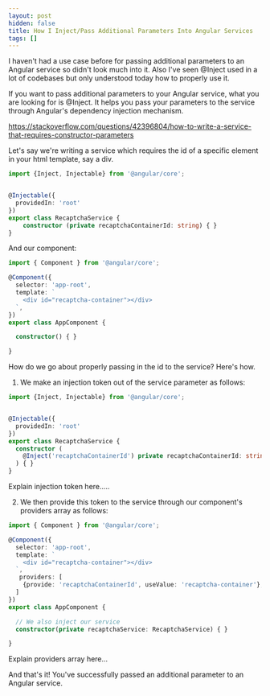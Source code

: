```yaml
---
layout: post
hidden: false
title: How I Inject/Pass Additional Parameters Into Angular Services
tags: []
---
```

I haven't had a use case before for passing additional parameters to an Angular service so didn't look much into it. Also I've seen @Inject used in a lot of codebases but only understood today how to properly use it.

If you want to pass additional parameters to your Angular service, what you are looking for is @Inject. It helps you pass your parameters to the service through Angular's dependency injection mechanism.

https://stackoverflow.com/questions/42396804/how-to-write-a-service-that-requires-constructor-parameters

Let's say we're writing a service which requires the id of a specific element in your html template, say a div. 

```typescript
import {Inject, Injectable} from '@angular/core';


@Injectable({
  providedIn: 'root'
})
export class RecaptchaService {
    constructor (private recaptchaContainerId: string) { }
}
```

And our component:

```typescript
import { Component } from '@angular/core';

@Component({
  selector: 'app-root',
  template: `
    <div id="recaptcha-container"></div>
  `,
})
export class AppComponent {

  constructor() { }

}
```

How do we go about properly passing in the id to the service? Here's how.

1. We make an injection token out of the service parameter as follows:

```typescript
import {Inject, Injectable} from '@angular/core';


@Injectable({
  providedIn: 'root'
})
export class RecaptchaService {
  constructor (
    @Inject('recaptchaContainerId') private recaptchaContainerId: string
  ) { }
}
```

Explain injection token here.....

2. We then provide this token to the service through our component's providers array as follows:

```typescript
import { Component } from '@angular/core';

@Component({
  selector: 'app-root',
  template: `
    <div id="recaptcha-container"></div>
  `,
   providers: [
    {provide: 'recaptchaContainerId', useValue: 'recaptcha-container'},
  ]
})
export class AppComponent {

  // We also inject our service
  constructor(private recaptchaService: RecaptchaService) { }

}
```

Explain providers array here...

And that's it! You've successfully passed an additional parameter to an Angular service.

